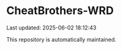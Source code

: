 # CheatBrothers-WRD

Last updated: 2025-06-02 18:12:43

This repository is automatically maintained.
